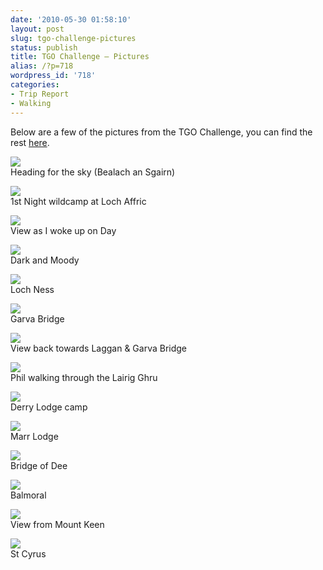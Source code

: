 ```yaml
---
date: '2010-05-30 01:58:10'
layout: post
slug: tgo-challenge-pictures
status: publish
title: TGO Challenge – Pictures
alias: /?p=718
wordpress_id: '718'
categories:
- Trip Report
- Walking
---
```


Below are a few of the pictures from the TGO Challenge, you can find the rest [here](http://picasaweb.google.co.uk/steven.horner/TGOChallenge2010?feat=directlink).  

[![](http://lh4.ggpht.com/_mwiBNuCX3e4/S_u1opq-2yI/AAAAAAAAPmo/DcjRhOrpXYY/s400/TGO%20Challenge%202010%20012.JPG)](http://picasaweb.google.co.uk/lh/photo/WT3hOg7AJ5zkG3oFPWfTpg?feat=embedwebsite)  
Heading for the sky (Bealach an Sgairn)  
<!-- more -->
[![](http://lh4.ggpht.com/_mwiBNuCX3e4/S_vAb2kNRvI/AAAAAAAAPsw/PxciZjpKRQs/s400/TGO%20Challenge%202010%20034.JPG)](http://picasaweb.google.co.uk/lh/photo/eClgWJ1hX-EdvOhO8U3sZQ?feat=embedwebsite)  
1st Night wildcamp at Loch Affric  

[![](http://lh6.ggpht.com/_mwiBNuCX3e4/S_vJBDf-3YI/AAAAAAAAPyE/w0KHCySiNuA/s400/TGO%20Challenge%202010%20052.JPG)](http://picasaweb.google.co.uk/lh/photo/AcDA2PuWxPuaW0DVcF0stA?feat=embedwebsite)  
View as I woke up on Day  

[![](http://lh5.ggpht.com/_mwiBNuCX3e4/S_vN9UNI2zI/AAAAAAAAP14/IZ7OjaLE1No/s400/TGO%20Challenge%202010%20068.JPG)](http://picasaweb.google.co.uk/lh/photo/khslHfUHEraFa8Ll4EiYEQ?feat=embedwebsite)  
Dark and Moody  

[![](http://lh6.ggpht.com/_mwiBNuCX3e4/S_vTpImCGQI/AAAAAAAAP4k/sFeJRilkiPE/s400/TGO%20Challenge%202010%20077.JPG)](http://picasaweb.google.co.uk/lh/photo/09iFzeVQpGsOAQEZB3_43w?feat=embedwebsite)  
Loch Ness  

[![](http://lh6.ggpht.com/_mwiBNuCX3e4/S_veGMSyPSI/AAAAAAAAP-M/4Br5TKJSeXU/s400/TGO%20Challenge%202010%20094.JPG)](http://picasaweb.google.co.uk/lh/photo/NRlV97k6wumBG41qXfJJng?feat=embedwebsite)  
Garva Bridge  

[![](http://lh4.ggpht.com/_mwiBNuCX3e4/S_vlPhMqUcI/AAAAAAAAQB8/k9j2P-xXEKM/s400/TGO%20Challenge%202010%20108.JPG)](http://picasaweb.google.co.uk/lh/photo/zBtrqqqStZBCwFKe6czXGg?feat=embedwebsite)  
View back towards Laggan & Garva Bridge  

[![](http://lh5.ggpht.com/_mwiBNuCX3e4/S_v1u9IG1QI/AAAAAAAAQKc/sHJH8p_iarQ/s400/TGO%20Challenge%202010%20140.JPG)](http://picasaweb.google.co.uk/lh/photo/tq90ddTLaxDqhtJOTJtpeA?feat=embedwebsite)  
Phil walking through the Lairig Ghru  

[![](http://lh6.ggpht.com/_mwiBNuCX3e4/S_v7lZWFXPI/AAAAAAAAQOk/wzkw7BHmAlg/s400/TGO%20Challenge%202010%20154.JPG)](http://picasaweb.google.co.uk/lh/photo/B-BiX-wTFTm_ozomy34h-w?feat=embedwebsite)  
Derry Lodge camp  

[![](http://lh4.ggpht.com/_mwiBNuCX3e4/S_v8lvN-i1I/AAAAAAAAQPI/0Q75kPAv0zE/s400/TGO%20Challenge%202010%20156.JPG)](http://picasaweb.google.co.uk/lh/photo/MLWN3achILS51matTNFGMA?feat=embedwebsite)  
Marr Lodge  

[![](http://lh3.ggpht.com/_mwiBNuCX3e4/S_v88KIzxzI/AAAAAAAAQPY/1lg8jlvDu3k/s400/TGO%20Challenge%202010%20157.JPG)](http://picasaweb.google.co.uk/lh/photo/KdiNCguPbwYVUz97yOo0Og?feat=embedwebsite)  
Bridge of Dee  

[![](http://lh5.ggpht.com/_mwiBNuCX3e4/S_wBBiuqxuI/AAAAAAAAQRY/0tM8z_1ONrI/s400/TGO%20Challenge%202010%20165.JPG)](http://picasaweb.google.co.uk/lh/photo/AtG_ahPrabRpjncYR8-_tw?feat=embedwebsite)  
Balmoral  

[![](http://lh6.ggpht.com/_mwiBNuCX3e4/S_wCaNVB_tI/AAAAAAAAQSQ/AbgBLifH6-U/s400/TGO%20Challenge%202010%20168.JPG)](http://picasaweb.google.co.uk/lh/photo/qwZDAjiEftr8PB-Q66uqNQ?feat=embedwebsite)  
View from Mount Keen  

[![](http://lh5.ggpht.com/_mwiBNuCX3e4/S_wIoQJrpNI/AAAAAAAAQWA/WiuP_WNzbzI/s400/TGO%20Challenge%202010%20185.JPG)](http://picasaweb.google.co.uk/lh/photo/vn4y2Q0BJwX0_uGdILVncw?feat=embedwebsite)  
St Cyrus
